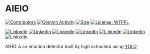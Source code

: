 # AIEIO

[![Contributors][contrib-shield]][contrib-url]
[![Commit Activity][commit-shield]][commit-url]
[![Size][size-shield]][size-url]
[![License: WTFPL][license-shield]][license-url]

[![LinkedIn][linkedin-shield]][linkedin-url]
[![LinkedIn][linkedin-shield]][linkedin-url1]
[![LinkedIn][linkedin-shield]][linkedin-url2]
[![LinkedIn][linkedin-shield]][linkedin-url3]
[![LinkedIn][linkedin-shield]][linkedin-url4]
[![LinkedIn][linkedin-shield]][linkedin-url5]
[![LinkedIn][linkedin-shield]][linkedin-url6]


AIEIO is an emotion detector built by high schoolers using [YOLO](https://pjreddie.com/darknet/yolo/)

[contrib-shield]:https://img.shields.io/github/contributors/zikegcwk/aicamp
[contrib-url]:https://github.com/zikegcwk/aicamp/graphs/contributors
[commit-shield]: https://img.shields.io/github/commit-activity/w/zikegcwk/aicamp
[commit-url]: https://github.com/zikegcwk/aicamp/graphs/contributors
[size-shield]:https://img.shields.io/github/repo-size/zikegcwk/aicamp
[size-url]:https://github.com/zikegcwk/aicamp
[license-shield]:https://img.shields.io/github/license/zikegcwk/aicamp
[license-url]:https://github.com/zikegcwk/aicamp/blob/master/license.txt
[linkedin-shield]: https://img.shields.io/badge/-LinkedIn-black.svg?style=flat-square&logo=linkedin&colorB=555
[linkedin-url]: https://www.linkedin.com/in/michaelkezhang/
[linkedin-url1]: https://www.linkedin.com/in/azzurraying/
[linkedin-url2]: https://www.linkedin.com/in/aryansh-chikkere-36b39918b/
[linkedin-url3]: https://www.linkedin.com/in/beatrice-mihalache-2bb39a18b/
[linkedin-url4]: https://www.linkedin.com/in/clement-ou-193a2a149/
[linkedin-url5]: https://www.linkedin.com/in/muti-shuman-b574a9158/
[linkedin-url6]: https://www.linkedin.com/in/thomas-chen-82239918b/
